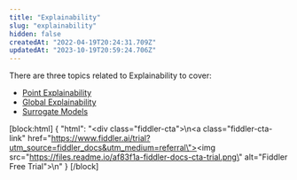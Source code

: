 ```yaml
---
title: "Explainability"
slug: "explainability"
hidden: false
createdAt: "2022-04-19T20:24:31.709Z"
updatedAt: "2023-10-19T20:59:24.706Z"
---
```

There are three topics related to Explainability to cover:

- [Point Explainability](doc:point-explainability) 
- [Global Explainability](doc:global-explainability) 
- [Surrogate Models](doc:surrogate-models)



[block:html]
{
  "html": "<div class=\"fiddler-cta\">\n<a class=\"fiddler-cta-link\" href=\"https://www.fiddler.ai/trial?utm_source=fiddler_docs&utm_medium=referral\"><img src=\"https://files.readme.io/af83f1a-fiddler-docs-cta-trial.png\" alt=\"Fiddler Free Trial\"></a>\n</div>"
}
[/block]
